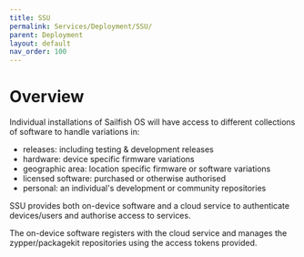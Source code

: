 ```yaml
---
title: SSU
permalink: Services/Deployment/SSU/
parent: Deployment
layout: default
nav_order: 100
---
```


# Overview

Individual installations of Sailfish OS will have access to different collections of software to handle variations in:

  - releases: including testing & development releases
  - hardware: device specific firmware variations
  - geographic area: location specific firmware or software variations
  - licensed software: purchased or otherwise authorised
  - personal: an individual's development or community repositories

SSU provides both on-device software and a cloud service to authenticate devices/users and authorise access to services.

The on-device software registers with the cloud service and manages the zypper/packagekit repositories using the access tokens provided.

